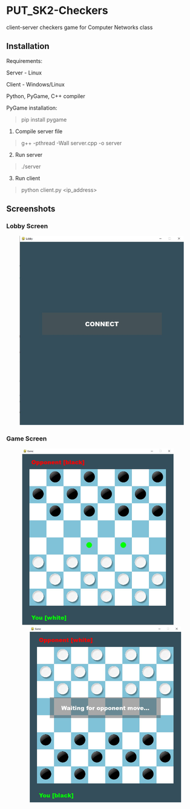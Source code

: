 # PUT_SK2-Checkers
client-server checkers game for Computer Networks class


## Installation

Requirements:

Server - Linux

Client - Windows/Linux

Python, PyGame, C++ compiler

PyGame installation:
> pip install pygame

1. Compile server file
> g++ -pthread -Wall server.cpp -o server

2. Run server
> ./server

3. Run client
> python client.py <ip_address>



## Screenshots

### Lobby Screen

<p align="center">
  <img src="ss1.jpg" height="500">
</p>

### Game Screen

<p align="center">
  <img src="ss2.jpg" width="400" style="margin-right: 20px;">
  <img src="ss3.jpg" width="400" style="margin-left: 20px;">
</p>

